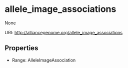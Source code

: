 # allele_image_associations

None

URI: http://alliancegenome.org/allele_image_associations



<!-- no inheritance hierarchy -->


## Properties

 * Range: AlleleImageAssociation


